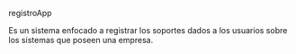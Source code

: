 ﻿ registroApp
  
  Es un sistema enfocado a registrar los soportes dados a los usuarios sobre los sistemas que poseen una empresa.
